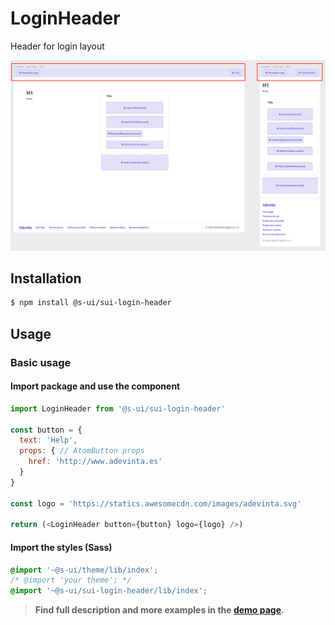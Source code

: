 # LoginHeader

Header for login layout

![](./assets/preview.png)

## Installation

```sh
$ npm install @s-ui/sui-login-header
```

## Usage

### Basic usage

#### Import package and use the component

```js
import LoginHeader from '@s-ui/sui-login-header'

const button = {
  text: 'Help',
  props: { // AtomButton props
    href: 'http://www.adevinta.es'
  }
}

const logo = 'https://statics.awesomecdn.com/images/adevinta.svg'

return (<LoginHeader button={button} logo={logo} />)
```

#### Import the styles (Sass)

```css
@import '~@s-ui/theme/lib/index';
/* @import 'your theme'; */
@import '~@s-ui/sui-login-header/lib/index';
```


> **Find full description and more examples in the [demo page](#).**
